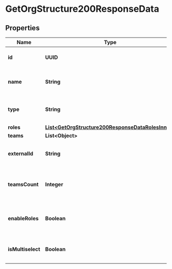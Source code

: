 

# GetOrgStructure200ResponseData


## Properties

| Name | Type | Description | Notes |
|------------ | ------------- | ------------- | -------------|
|**id** | **UUID** | HRIS Organization Structure ID |  [optional] |
|**name** | **String** | HRIS Organization Structure Name |  [optional] |
|**type** | **String** | HRIS Organization Structure Type |  [optional] |
|**roles** | [**List&lt;GetOrgStructure200ResponseDataRolesInner&gt;**](GetOrgStructure200ResponseDataRolesInner.md) |  |  [optional] |
|**teams** | **List&lt;Object&gt;** |  |  [optional] |
|**externalId** | **String** | HRIS Organization Structure External ID |  [optional] |
|**teamsCount** | **Integer** | HRIS Organization Structure Teams Count |  [optional] |
|**enableRoles** | **Boolean** | HRIS Organization Structure Enable Roles |  [optional] |
|**isMultiselect** | **Boolean** | HRIS Organization Structure Is Multiselect |  [optional] |



